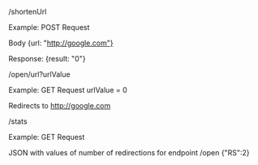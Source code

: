 /shortenUrl
             
Example: 
POST Request
             
Body
{url: "http://google.com"}
             
Response:
{result: "0"}

/open/url?urlValue

Example:
GET Request 
urlValue = 0

Redirects to http://google.com

/stats 

Example:
GET Request 

JSON with values of number of redirections for endpoint /open
{"RS":2}